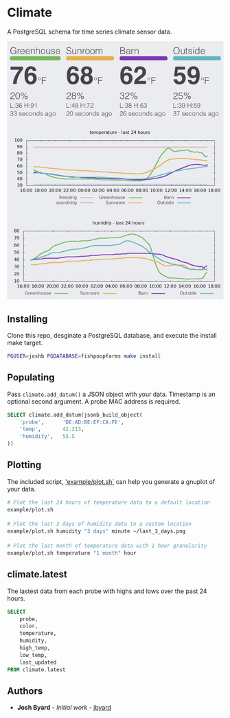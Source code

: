 # Climate 

A PostgreSQL schema for time series climate sensor data.

![example](example.png)

## Installing

Clone this repo, desginate a PostgreSQL database, and execute the install make
target.

```bash
PGUSER=joshb PGDATABASE=fishpoopfarms make install
```

## Populating

Pass `climate.add_datum()` a JSON object with your data.  Timestamp is an
optional second argument.  A probe MAC address is required.

```sql
SELECT climate.add_datum(jsonb_build_object(
	'probe',      'DE:AD:BE:EF:CA:FE',
	'temp',       42.213,
	'humidity',   55.5
))
```

## Plotting

The included script, ['example/plot.sh`](example/plot.sh) can help you generate
a gnuplot of your data.

```bash
# Plot the last 24 hours of temperature data to a default location
example/plot.sh

# Plot the last 3 days of humidity data to a custom location
example/plot.sh humidity "3 days" minute ~/last_3_days.png

# Plot the last month of temperature data with 1 hour granularity
example/plot.sh temperature "1 month" hour
```

## climate.latest

The lastest data from each probe with highs and lows over the past 24 hours.

```sql
SELECT
	probe,
	color,
	temperature,
	humidity,
	high_temp,
	low_temp,
	last_updated
FROM climate.latest
```

## Authors

* **Josh Byard** - *Initial work* - [jbyard](https://github.com/jbyard)
